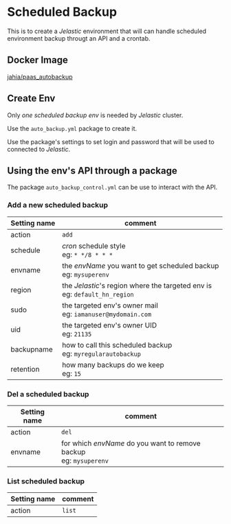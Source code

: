 # Scheduled Backup

This is to create a _Jelastic_ environment that will can handle scheduled environment backup througt an API and a crontab.

## Docker Image
[jahia/paas_autobackup](https://hub.docker.com/repository/docker/jahia/paas_autobackup)

## Create Env
Only *one* _scheduled backup env_ is needed by _Jelastic_ cluster.

Use the `auto_backup.yml` package to create it.

Use the package's settings to set login and password that will be used to connected to _Jelastic_.

## Using the env's API through a package
The package `auto_backup_control.yml` can be use to interact with the API.


### Add a new scheduled backup

Setting name | comment
-------------|-----------------------------------------------------------------------------
action       | `add`
schedule     | _cron_ schedule style<br>eg: `* */8 * * *`
envname      | the _envName_ you want to get scheduled backup<br>eg: `mysuperenv`
region       | the _Jelastic_'s region where the targeted env is<br>eg: `default_hn_region`
sudo         | the targeted env's owner mail<br>eg: `iamanuser@mydomain.com`
uid          | the targeted env's owner UID<br>eg: `21135`
backupname   | how to call this scheduled backup<br>eg: `myregularautobackup`
retention    | how many backups do we keep<br>eg: `15`


### Del a scheduled backup

Setting name | comment
-------------|-----------------------------------------------------------------------------
action       | `del`
envname      | for which _envName_ do you want to remove backup<br>eg: `mysuperenv`


### List scheduled backup

Setting name | comment
-------------|-----------------------------------------------------------------------------
action       | `list`
